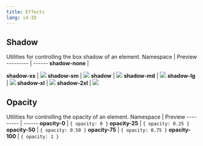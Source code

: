 ```yaml
---
title: Effects
lang: id-ID
---
```

## Shadow
Utilities for controlling the box shadow of an element.
Namespace | Preview
--------- | ------
**shadow-none** | <div />
**shadow-xs** | <img src="https://i.imgur.com/Fya45zE.png" />
**shadow-sm** | <img src="https://i.imgur.com/glRFDqD.png" />
**shadow** | <img src="https://i.imgur.com/mIXJxUf.png" />
**shadow-md** | <img src="https://i.imgur.com/7KxCrtM.png" />
**shadow-lg** | <img src="https://i.imgur.com/19sQOeb.png" />
**shadow-xl** | <img src="https://i.imgur.com/MY3kW4f.png" />
**shadow-2xl** | <img src="https://i.imgur.com/HNYp7jr.png" />

## Opacity
Utilities for controlling the opacity of an element.
Namespace | Preview
--------- | ------
**opacity-0** | `{ opacity: 0 }`
**opacity-25** | `{ opacity: 0.25 }`
**opacity-50** | `{ opacity: 0.50 }`
**opacity-75** | `{ opacity: 0.75 }`
**opacity-100** | `{ opacity: 1 }`
